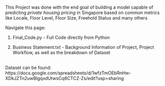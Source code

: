 This Project was done with the end goal of building a model capable of predicting *private housing pricing* in Singapore based on common metrics like Locale, Floor Level, Floor Size, Freehold Status and many others

Navigate this page:

  1) Final_Code.py - Full Code directly from Python 
  
  2) Business Statement.txt - Background Information of Project, Project Workflow, as well as the breakdown of Dataset
 
<br/>
Dataset can be found: https://docs.google.com/spreadsheets/d/1wfzTmOEbRnHw-XDkJZTn2uwBlgqxdUtwsCq6CTCZ-Zs/edit?usp=sharing
